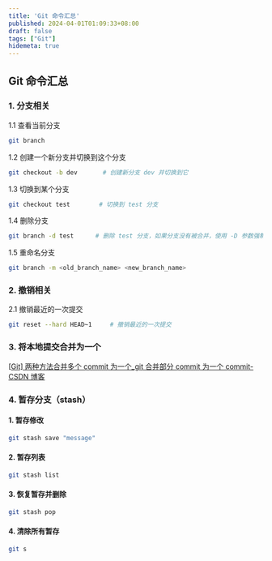 ```yaml
---
title: 'Git 命令汇总'
published: 2024-04-01T01:09:33+08:00
draft: false
tags: ["Git"]
hidemeta: true
---
```


## Git 命令汇总

### 1. 分支相关

1.1 查看当前分支

```bash
git branch
```

1.2 创建一个新分支并切换到这个分支

```bash
git checkout -b dev		  # 创建新分支 dev 并切换到它
```

1.3 切换到某个分支

```bash
git checkout test		 # 切换到 test 分支
```

1.4 删除分支

```bash
git branch -d test		# 删除 test 分支，如果分支没有被合并，使用 -D 参数强制删除
```

1.5 重命名分支

```bash
git branch -m <old_branch_name> <new_branch_name>
```

### 2. 撤销相关

2.1 撤销最近的一次提交

```bash
git reset --hard HEAD~1		# 撤销最近的一次提交
```

### 3. 将本地提交合并为一个

[[Git\] 两种方法合并多个 commit 为一个\_git 合并部分 commit 为一个 commit-CSDN 博客](https://blog.csdn.net/Spade_/article/details/108698036)



### 4. 暂存分支（stash）

#### 1. 暂存修改

```bash
git stash save "message"
```

#### 2. 暂存列表

```bash
git stash list
```

#### 3. 恢复暂存并删除

```bash
git stash pop
```

#### 4. 清除所有暂存

```bash
git s
```

